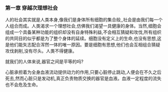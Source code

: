 ###  第一章  穿越次理想社会

人的社会其实就是人类本身,像我们是身体所有细胞的集合般,,社会是由我们每一个人组合而成。人类渴求一个理想社会,仿佛我们渴望一具健康的身体。当然,细胞会组成一个具备某种功能的组织却没有自身特殊利益,不会相互猜疑和攻伐,所有组织的共同目的似乎都是为了整个身体的延续。细胞没有定义上的生命,也没有思想,这是他们能矢志配合浑然一体的唯一原因。要是细胞有思想,他们也会互相组合猜疑攻伐剥削,没有尽头。人类不得健康。

就我们的人体来说,器官之间是平等的吗?

心脏承担着为全身血液流动提供动力的作用,只要心脏停止跳动,人便会在不久之后死去,然而心脏只是发动机,真正负责物质交换的器官是血液。血液一定程度的流失也不会危及生命。